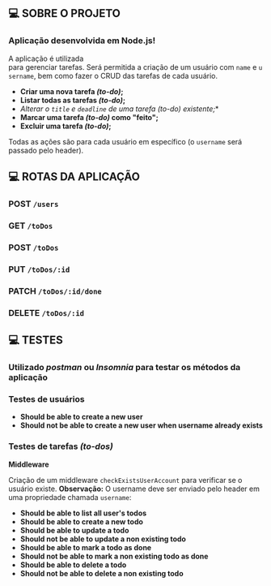 ## 💻 **SOBRE O PROJETO**

### Aplicação desenvolvida em Node.js!

A aplicação é utilizada para gerenciar tarefas. Será permitida a criação de um usuário com `name` e `username`, bem como fazer o CRUD das tarefas de cada usuário.

- **Criar uma nova tarefa *(to-do)*;**
- **Listar todas as tarefas *(to-do)*;**
- **Alterar o `title` e `deadline` de uma tarefa *(to-do)** existente;**
- **Marcar uma tarefa *(to-do)* como "feito";**
- **Excluir uma tarefa *(to-do)*;**

Todas as ações são para cada usuário em específico (o `username` será passado pelo header).

## 💻 **ROTAS DA APLICAÇÃO**

### POST `/users`
### GET `/toDos`
### POST `/toDos`
### PUT `/toDos/:id`
### PATCH `/toDos/:id/done`
### DELETE `/toDos/:id`

## 💻 **TESTES**

### **Utilizado *postman* ou *Insomnia* para testar os métodos da aplicação**

### Testes de usuários

- **Should be able to create a new user**
- **Should not be able to create a new user when username already exists**

### Testes de tarefas *(to-dos)*

**Middleware**

Criação de um middleware `checkExistsUserAccount` para verificar se o usuário existe.
**Observação:** O username deve ser enviado pelo header em uma propriedade chamada `username`:

- **Should be able to list all user's todos**
- **Should be able to create a new todo**
- **Should be able to update a todo**
- **Should not be able to update a non existing todo**
- **Should be able to mark a todo as done**
- **Should not be able to mark a non existing todo as done**
- **Should be able to delete a todo**
- **Should not be able to delete a non existing todo**


